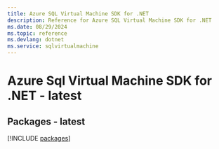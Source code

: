 ```yaml
---
title: Azure SQL Virtual Machine SDK for .NET
description: Reference for Azure SQL Virtual Machine SDK for .NET
ms.date: 08/29/2024
ms.topic: reference
ms.devlang: dotnet
ms.service: sqlvirtualmachine
---
```

# Azure Sql Virtual Machine SDK for .NET - latest
## Packages - latest
[!INCLUDE [packages](sql-virtual-machine-index.md)]